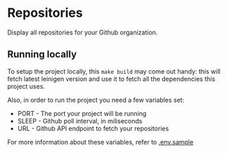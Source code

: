 # Repositories

Display all repositories for your Github organization.

## Running locally

To setup the project locally, this `make build` may come out handy: this will fetch latest leinigen version and use it to fetch all the dependencies this project uses.

Also, in order to run the project you need a few variables set:

* PORT  - The port your project will be running
* SLEEP - Github poll interval, in miliseconds
* URL   - Github API endpoint to fetch your repositories

For more information about these variables, refer to [.env.sample](https://github.com/ohm/org-repositories/blob/master/.env.sample)
